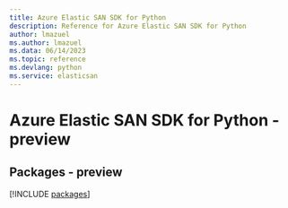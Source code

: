 ```yaml
---
title: Azure Elastic SAN SDK for Python
description: Reference for Azure Elastic SAN SDK for Python
author: lmazuel
ms.author: lmazuel
ms.data: 06/14/2023
ms.topic: reference
ms.devlang: python
ms.service: elasticsan
---
```

# Azure Elastic SAN SDK for Python - preview
## Packages - preview
[!INCLUDE [packages](elastic-san-index.md)]